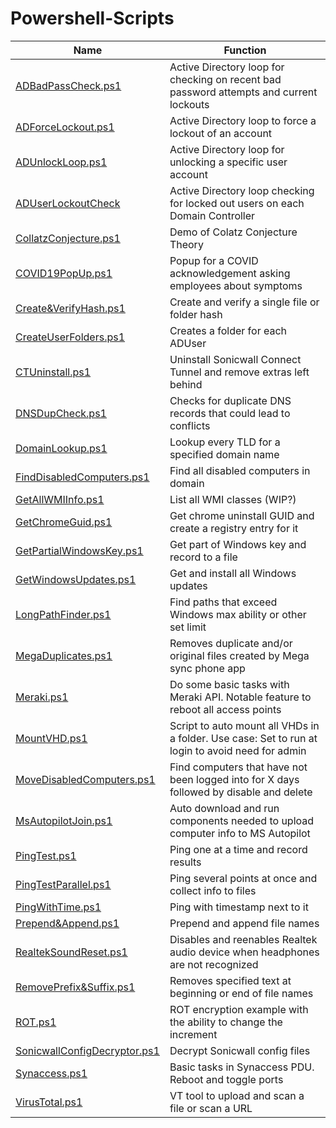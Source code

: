 # Powershell-Scripts

| Name                         | Function                                                                                                                          |
| ---------------------------- | ------------------------------------------------------------------------------------------------------------------------          |
| [ADBadPassCheck.ps1](/ADBadPassCheck.ps1)                     | Active Directory loop for checking on recent bad password attempts and current lockouts          |
| [ADForceLockout.ps1](/ADForceLockout.ps1)                      | Active Directory loop to force a lockout of an account                                          |
| [ADUnlockLoop.ps1](/ADUnlockLoop.ps1)                         | Active Directory loop for unlocking a specific user account                                      |
| [ADUserLockoutCheck](/ADUserLockoutCheck.ps1)                 | Active Directory loop checking for locked out users on each Domain Controller                    |
| [CollatzConjecture.ps1](/CollatzConjecture.ps1)               | Demo of Colatz Conjecture Theory                                                                 |
| [COVID19PopUp.ps1](/COVID19PopUp.ps1)                         | Popup for a COVID acknowledgement asking employees about symptoms                                |
| [Create&VerifyHash.ps1](/Create&VerifyHash.ps1)               | Create and verify a single file or folder hash                                                   |
| [CreateUserFolders.ps1](/CreateUserFolders.ps1)               | Creates a folder for each ADUser                                                                 |
| [CTUninstall.ps1](/CTUninstall.ps1)                           | Uninstall Sonicwall Connect Tunnel and remove extras left behind                                 |
| [DNSDupCheck.ps1](/DNSDupCheck.ps1)                           | Checks for duplicate DNS records that could lead to conflicts                                    |
| [DomainLookup.ps1](/DomainLookup.ps1)                         | Lookup every TLD for a specified domain name                                                     |
| [FindDisabledComputers.ps1](/FindDisabledComputers.ps1)       | Find all disabled computers in domain                                                            |
| [GetAllWMIInfo.ps1](/GetAllWMIInfo.ps1)                       | List all WMI classes (WIP?)                                                                      |
| [GetChromeGuid.ps1](/GetChromeGuid.ps1)                       | Get chrome uninstall GUID and create a registry entry for it                                     |
| [GetPartialWindowsKey.ps1](/GetPartialWindowsKey.ps1)         | Get part of Windows key and record to a file                                                     |
| [GetWindowsUpdates.ps1](/GetWindowsUpdates.ps1)               | Get and install all Windows updates                                                              |
| [LongPathFinder.ps1](/LongPathFinder.ps1)                     | Find paths that exceed Windows max ability or other set limit                                    | 
| [MegaDuplicates.ps1](/MegaDuplicates.ps1)                     | Removes duplicate and/or original files created by Mega sync phone app                           |
| [Meraki.ps1](/Meraki.ps1)                                     | Do some basic tasks with Meraki API. Notable feature to reboot all access points                 |
| [MountVHD.ps1](/MountVHD.ps1)                                 | Script to auto mount all VHDs in a folder. Use case: Set to run at login to avoid need for admin |
| [MoveDisabledComputers.ps1](/MoveDisabledComputers.ps1)       | Find computers that have not been logged into for X days followed by disable and delete          |
| [MsAutopilotJoin.ps1](/MsAutopilotJoin.ps1)                   | Auto download and run components needed to upload computer info to MS Autopilot                  | 
| [PingTest.ps1](/PingTest.ps1)                                 | Ping one at a time and record results                                                            |
| [PingTestParallel.ps1](/PingTestParallel.ps1)                 | Ping several points at once and collect info to files                                            |
| [PingWithTime.ps1](/PingWithTime.ps1)                         | Ping with timestamp next to it                                                                   |
| [Prepend&Append.ps1](/Prepend&Append.ps1)                     | Prepend and append file names                                                                    |
| [RealtekSoundReset.ps1](/RealtekSoundReset.ps1)               | Disables and reenables Realtek audio device when headphones are not recognized                   |
| [RemovePrefix&Suffix.ps1](/RemovePrefix&Suffix.ps1)           | Removes specified text at beginning or end of file names                                         |
| [ROT.ps1](/ROT.ps1)                                           | ROT encryption example with the ability to change the increment                                  |
| [SonicwallConfigDecryptor.ps1](/SonicwallConfigDecryptor.ps1) | Decrypt Sonicwall config files                                                                   |
| [Synaccess.ps1](/Synaccess.ps1)                               | Basic tasks in Synaccess PDU. Reboot and toggle ports                                            |
| [VirusTotal.ps1](/VirusTotal.ps1)                             | VT tool to upload and scan a file or scan a URL                                                  |
